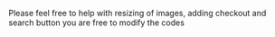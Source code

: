 Please feel free to help with resizing of images, adding checkout and search button
you are free to modify the codes
